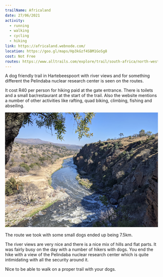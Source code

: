 ```yaml
---
trailName: Africaland
date: 27/06/2021
activity:
  - running
  - walking
  - cycling
  - hiking
link: https://africaland.webnode.com/
location: https://goo.gl/maps/Hp3kGzf4SBM1GoSg8
cost: Not Free
routes: https://www.alltrails.com/explore/trail/south-africa/north-west/phaladingwe-hiking-trail
---
```


A dog friendly trail in Hartebeespoort with river views and for something different the Pelindaba nuclear research center is seen on the routes. 

It cost R40 per person for hiking paid at the gate entrance. There is toilets and a small bar/restaurant at the start of the trail. Also the website mentions a number of other activities like rafting, quad biking, climbing, fishing and abseiling.

![Africaland](africaland.jpg)

The route we took with some small dogs ended up being 7.5km. 

The river views are very nice and there is a nice mix of hills and flat parts. It was fairly busy on the day with a number of hikers with dogs. You end the hike with a view of the Pelindaba nuclear research center which is quite intimidating with all the security around it.

Nice to be able to walk on a proper trail with your dogs.
